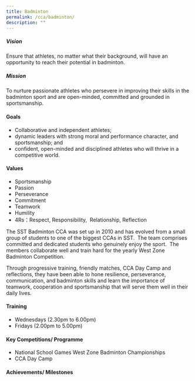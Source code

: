 ```yaml
---
title: Badminton
permalink: /cca/badminton/
description: ""
---
```


##### **Vision**
Ensure that athletes, no matter what their background, will have an opportunity to reach their potential in badminton.

##### **Mission**
To nurture passionate athletes who persevere in improving their skills in the badminton sport and are open-minded, committed and grounded in sportsmanship. 
#### **Goals**
*   Collaborative and independent athletes;
*   dynamic leaders with strong moral and performance character, and sportsmanship; and
*   confident, open-minded and disciplined athletes who will thrive in a competitive world.
   
#### Values
*   Sportsmanship 
*   Passion
*   Perseverance
*   Commitment
*   Teamwork
*   Humility
*   4Rs：Respect, Responsibility,  Relationship, Reflection
    

The SST Badminton CCA was set up in 2010 and has evolved from a small group of students to one of the biggest CCAs in SST.  The team comprises committed and dedicated students who genuinely enjoy the sport.  The members collaborate well and train hard for the yearly West Zone Badminton Competition. 


Through progressive training, friendly matches, CCA Day Camp and reflections, they have been able to hone resilience, perseverance, communication, and badminton skills and learn the importance of teamwork, cooperation and sportsmanship that will serve them well in their daily lives.    

#### Training 
*   Wednesdays (2.30pm to 6.00pm)
*   Fridays (2.00pm to 5.00pm)
    

#### Key Competitions/ Programme
*   National School Games West Zone Badminton Championships
*   CCA Day Camp
    
#### Achievements/ Milestones